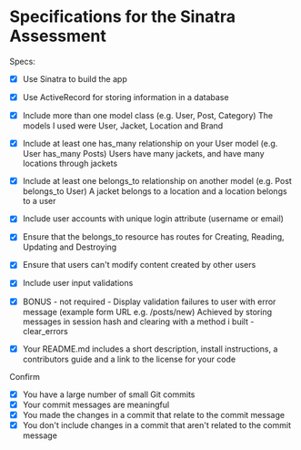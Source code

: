 # Specifications for the Sinatra Assessment

Specs:
- [x] Use Sinatra to build the app

- [x] Use ActiveRecord for storing information in a database

- [x] Include more than one model class (e.g. User, Post, Category)
      The models I used were User, Jacket, Location and Brand

- [x] Include at least one has_many relationship on your User model (e.g. User has_many Posts)
      Users have many jackets, and have many locations through jackets

- [x] Include at least one belongs_to relationship on another model (e.g. Post belongs_to User)
      A jacket belongs to a location and a location belongs to a user

- [x] Include user accounts with unique login attribute (username or email)

- [x] Ensure that the belongs_to resource has routes for Creating, Reading, Updating and Destroying

- [x] Ensure that users can't modify content created by other users

- [x] Include user input validations    

- [x] BONUS - not required - Display validation failures to user with error message (example form URL e.g. /posts/new)
      Achieved by storing messages in session hash and clearing with a method i built - clear_errors

- [x] Your README.md includes a short description, install instructions, a contributors guide and a link to the license for your code

Confirm
- [x] You have a large number of small Git commits
- [x] Your commit messages are meaningful
- [x] You made the changes in a commit that relate to the commit message
- [x] You don't include changes in a commit that aren't related to the commit message

